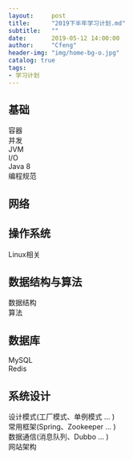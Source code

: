 ```yaml
---
layout:     post
title:      "2019下半年学习计划.md"
subtitle:   ""
date:       2019-05-12 14:00:00
author:     "Cfeng"
header-img: "img/home-bg-o.jpg"
catalog: true
tags:
- 学习计划
---
```

      
## 基础
容器  
并发  
JVM  
I/O  
Java 8  
编程规范  
## 网络  
## 操作系统  
Linux相关  
## 数据结构与算法  
数据结构  
算法  
## 数据库  
MySQL   
Redis   
## 系统设计   
设计模式(工厂模式、单例模式 ... )  
常用框架(Spring、Zookeeper ... )  
数据通信(消息队列、Dubbo ... )  
网站架构  